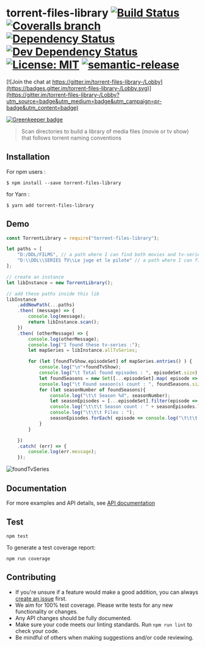 # torrent-files-library [![Build Status](https://img.shields.io/travis/jy95/torrent-files-library.svg)](https://travis-ci.org/jy95/torrent-files-library)  [![Coveralls branch](https://img.shields.io/coveralls/jy95/torrent-files-library/master.svg)](https://coveralls.io/github/jy95/torrent-files-library?branch=master) [![Dependency Status](https://img.shields.io/david/jy95/torrent-files-library.svg)](https://david-dm.org/jy95/torrent-files-library)  [![Dev Dependency Status](https://img.shields.io/david/dev/jy95/torrent-files-library.svg)](https://david-dm.org/jy95/torrent-files-library?type=dev) [![License: MIT](https://img.shields.io/badge/License-MIT-yellow.svg)](https://opensource.org/licenses/MIT)  [![semantic-release](https://img.shields.io/badge/%20%20%F0%9F%93%A6%F0%9F%9A%80-semantic--release-e10079.svg)](https://github.com/semantic-release/semantic-release)

[![Join the chat at https://gitter.im/torrent-files-library-/Lobby](https://badges.gitter.im/torrent-files-library-/Lobby.svg)](https://gitter.im/torrent-files-library-/Lobby?utm_source=badge&utm_medium=badge&utm_campaign=pr-badge&utm_content=badge)

[![Greenkeeper badge](https://badges.greenkeeper.io/jy95/torrent-files-library.svg)](https://greenkeeper.io/)
> Scan directories to build a library of media files (movie or tv show) that follows torrent naming conventions

## Installation

For npm users :

```shell
$ npm install --save torrent-files-library
```

for Yarn :
```shell
$ yarn add torrent-files-library
```

## Demo

```js
const TorrentLibrary = require("torrent-files-library");

let paths = [
    "D:/DDL/FILMS", // a path where I can find both movies and tv-series
    "D:\\DDL\\SERIES TV\\Le juge et le pilote" // a path where I can find episodes of a tv-serie
];

// create an instance
let libInstance = new TorrentLibrary();

// add these paths inside this lib
libInstance
    .addNewPath(...paths)
    .then( (message) => {
        console.log(message);
        return libInstance.scan();
    })
    .then( (otherMessage) => {
        console.log(otherMessage);
        console.log("I found these tv-series :");
        let mapSeries = libInstance.allTvSeries;

        for (let [foundTvShow,episodeSet] of mapSeries.entries() ) {
            console.log("\n"+foundTvShow);
            console.log("\t Total found episodes : ", episodeSet.size);
            let foundSeasons = new Set([...episodeSet].map( episode => episode.season));
            console.log("\t Found season(s) count : ", foundSeasons.size);
            for (let seasonNumber of foundSeasons){
                console.log("\t\t Season %d", seasonNumber);
                let seasonEpisodes = [...episodeSet].filter(episode => episode.season === seasonNumber);
                console.log("\t\t\t Season count : " + seasonEpisodes.length);
                console.log("\t\t\t Files : ");
                seasonEpisodes.forEach( episode => console.log("\t\t\t " + episode.filePath));
            }
        }

    })
    .catch( (err) => {
        console.log(err.message);
    });
```
![foundTvSeries](https://raw.githubusercontent.com/jy95/torrent-files-library/master/demo/foundTvSeries.png)

## Documentation
For more examples and API details, see [API documentation](https://jy95.github.io/torrent-files-library/)

## Test

```shell
npm test
```

To generate a test coverage report:

```shell
npm run coverage
```
## Contributing

* If you're unsure if a feature would make a good addition, you can always [create an issue](https://github.com/jy95/torrent-files-library/issues/new) first.
* We aim for 100% test coverage. Please write tests for any new functionality or changes.
* Any API changes should be fully documented.
* Make sure your code meets our linting standards. Run `npm run lint` to check your code.
* Be mindful of others when making suggestions and/or code reviewing.